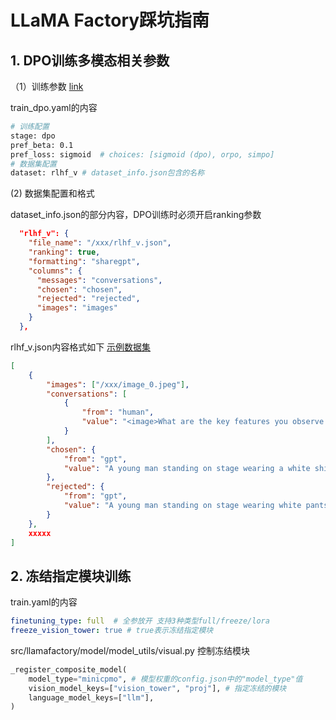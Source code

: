 # LLaMA Factory踩坑指南

## 1. DPO训练多模态相关参数

（1）训练参数  [link](https://llamafactory.readthedocs.io/zh-cn/latest/advanced/trainers.html#dpo)

train_dpo.yaml的内容

```bash
# 训练配置
stage: dpo
pref_beta: 0.1
pref_loss: sigmoid  # choices: [sigmoid (dpo), orpo, simpo]
# 数据集配置
dataset: rlhf_v # dataset_info.json包含的名称
```

(2) 数据集配置和格式

dataset_info.json的部分内容，DPO训练时必须开启ranking参数

```json
  "rlhf_v": {
    "file_name": "/xxx/rlhf_v.json",
    "ranking": true, 
    "formatting": "sharegpt",
    "columns": {
      "messages": "conversations",
      "chosen": "chosen",
      "rejected": "rejected",
      "images": "images"
    }
  },
```

rlhf_v.json内容格式如下    [示例数据集](https://huggingface.co/datasets/llamafactory/RLHF-V/viewer?row=0)

```json
[
    {
        "images": ["/xxx/image_0.jpeg"],
        "conversations": [
            {
                "from": "human",
                "value": "<image>What are the key features you observe in the image?"
            }
        ],
        "chosen": {
            "from": "gpt",
            "value": "A young man standing on stage wearing a white shirt and black pants."
        },
        "rejected": {
            "from": "gpt",
            "value": "A young man standing on stage wearing white pants and shoes."
        }
    },
    xxxxx
]
```

## 2. 冻结指定模块训练

train.yaml的内容

```yaml
finetuning_type: full  # 全参放开 支持3种类型full/freeze/lora
freeze_vision_tower: true # true表示冻结指定模块
```

src/llamafactory/model/model_utils/visual.py  控制冻结模块

```python
_register_composite_model(
    model_type="minicpmo", # 模型权重的config.json中的"model_type"值
    vision_model_keys=["vision_tower", "proj"], # 指定冻结的模块
    language_model_keys=["llm"],
)
```
